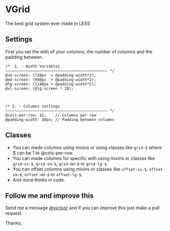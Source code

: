 # VGrid
The best grid system ever made in LESS

## Settings
First you set the with of your columns, the number of columns and the padding between.

```
/*  1. - Width Variables
————————————————————————————————————————————— */
@sm-screen: (720px  + @padding-width*2);
@md-screen: (940px  + @padding-width*2);
@lg-screen: (1140px + @padding-width*2);
@xl-screen: (@lg-screen * 20);



/* 2. - Columns settings
————————————————————————————————————————————— */
@cols-per-row: 12;    // Columns per row
@padding-width: 30px; // Padding between columns
```

## Classes
- You can made columns using mixins or using classes like `grid-$` where $ can be 1 to @cols-per-row.
- You can made columns for specific with using mixins or classes like `grid-xs-$`, `grid-sm-$`, `grid-md-$` or `grid-lg-$`.
- You can offset columns using mixins or classes like `offset-xs-$`, `offset-sm-$`, `offset-md-$` or `offset-lg-$`.
- And more thinks in code.

## Follow me and improve this
Send me a message [@victoor](http://twitter.com/victor) and if you can improve this just make a pull request.

Thanks,
